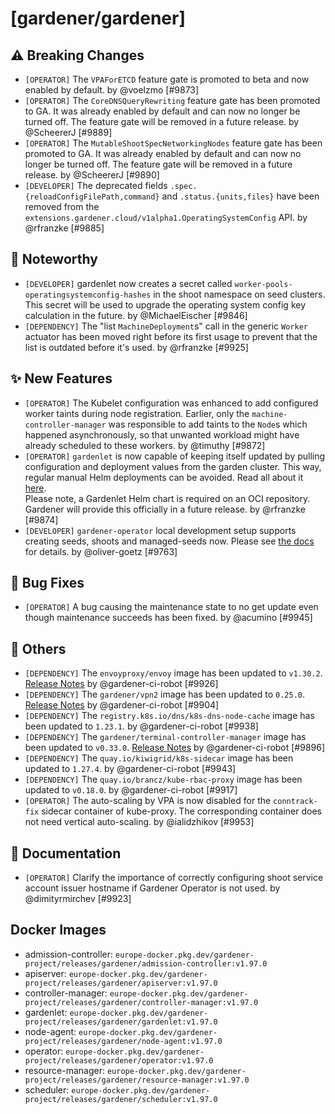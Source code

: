 # [gardener/gardener]

## ⚠️ Breaking Changes

- `[OPERATOR]` The `VPAForETCD` feature gate is promoted to beta and now enabled by default. by @voelzmo [#9873]
- `[OPERATOR]` The `CoreDNSQueryRewriting` feature gate has been promoted to GA. It was already enabled by default and can now no longer be turned off. The feature gate will be removed in a future release. by @ScheererJ [#9889]
- `[OPERATOR]` The `MutableShootSpecNetworkingNodes` feature gate has been promoted to GA. It was already enabled by default and can now no longer be turned off. The feature gate will be removed in a future release. by @ScheererJ [#9890]
- `[DEVELOPER]` The deprecated fields `.spec.{reloadConfigFilePath,command}` and `.status.{units,files}` have been removed from the `extensions.gardener.cloud/v1alpha1.OperatingSystemConfig` API. by @rfranzke [#9885]
## 📰 Noteworthy

- `[DEVELOPER]` gardenlet now creates a secret called `worker-pools-operatingsystemconfig-hashes` in the shoot namespace on seed clusters. This secret will be used to upgrade the operating system config key calculation in the future. by @MichaelEischer [#9846]
- `[DEPENDENCY]` The "list `MachineDeployment`s" call in the generic `Worker` actuator has been moved right before its first usage to prevent that the list is outdated before it's used. by @rfranzke [#9925]
## ✨ New Features

- `[OPERATOR]` The Kubelet configuration was enhanced to add configured worker taints during node registration. Earlier, only the `machine-controller-manager` was responsible to add taints to the `Node`s which happened asynchronously, so that unwanted workload might have already scheduled to these workers. by @timuthy [#9872]
- `[OPERATOR]` `gardenlet` is now capable of keeping itself updated by pulling configuration and deployment values from the garden cluster. This way, regular manual Helm deployments can be avoided. Read all about it [here](https://github.com/gardener/gardener/tree/master/docs/deployment/deploy_gardenlet_manually.md#self-upgrades).  
  Please note, a Gardenlet Helm chart is required on an OCI repository. Gardener will provide this officially in a future release. by @rfranzke [#9874]
- `[DEVELOPER]` `gardener-operator` local development setup supports creating seeds, shoots and managed-seeds now. Please see [the docs](https://github.com/gardener/gardener/blob/master/docs/deployment/getting_started_locally.md#alternative-way-to-set-up-garden-and-seed-leveraging-gardener-operator) for details. by @oliver-goetz [#9763]
## 🐛 Bug Fixes

- `[OPERATOR]` A bug causing the maintenance state to no get update even though maintenance succeeds has been fixed. by @acumino [#9945]
## 🏃 Others

- `[DEPENDENCY]` The `envoyproxy/envoy` image has been updated to `v1.30.2`. [Release Notes](https://togithub.com/envoyproxy/envoy/releases/tag/v1.30.2) by @gardener-ci-robot [#9926]
- `[DEPENDENCY]` The `gardener/vpn2` image has been updated to `0.25.0`. [Release Notes](https://togithub.com/gardener/vpn2/releases/tag/0.25.0) by @gardener-ci-robot [#9904]
- `[DEPENDENCY]` The `registry.k8s.io/dns/k8s-dns-node-cache` image has been updated to `1.23.1`. by @gardener-ci-robot [#9938]
- `[DEPENDENCY]` The `gardener/terminal-controller-manager` image has been updated to `v0.33.0`. [Release Notes](https://togithub.com/gardener/terminal-controller-manager/releases/tag/v0.33.0) by @gardener-ci-robot [#9896]
- `[DEPENDENCY]` The `quay.io/kiwigrid/k8s-sidecar` image has been updated to `1.27.4`. by @gardener-ci-robot [#9943]
- `[DEPENDENCY]` The `quay.io/brancz/kube-rbac-proxy` image has been updated to `v0.18.0`. by @gardener-ci-robot [#9917]
- `[OPERATOR]` The auto-scaling by VPA is now disabled for the `conntrack-fix` sidecar container of kube-proxy. The corresponding container does not need vertical auto-scaling. by @ialidzhikov [#9953]
## 📖 Documentation

- `[OPERATOR]` Clarify the importance of correctly configuring shoot service account issuer hostname if Gardener Operator is not used.  by @dimityrmirchev [#9923]

## Docker Images
- admission-controller: `europe-docker.pkg.dev/gardener-project/releases/gardener/admission-controller:v1.97.0`
- apiserver: `europe-docker.pkg.dev/gardener-project/releases/gardener/apiserver:v1.97.0`
- controller-manager: `europe-docker.pkg.dev/gardener-project/releases/gardener/controller-manager:v1.97.0`
- gardenlet: `europe-docker.pkg.dev/gardener-project/releases/gardener/gardenlet:v1.97.0`
- node-agent: `europe-docker.pkg.dev/gardener-project/releases/gardener/node-agent:v1.97.0`
- operator: `europe-docker.pkg.dev/gardener-project/releases/gardener/operator:v1.97.0`
- resource-manager: `europe-docker.pkg.dev/gardener-project/releases/gardener/resource-manager:v1.97.0`
- scheduler: `europe-docker.pkg.dev/gardener-project/releases/gardener/scheduler:v1.97.0`
